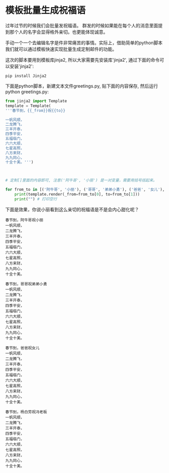 # 模板批量生成祝福语

过年过节的时候我们会批量发祝福语。 群发的时候如果能在每个人的消息里面提到那个人的名字会显得格外亲切。也更能体现诚意。

手动一个一个去编辑名字是件非常痛苦的事情。实际上，借助简单的python脚本我们就可以通过模板快速实现批量生成定制邮件的功能。

这次的脚本要用到模板库jinja2, 所以大家需要先安装库'jinja2', 通过下面的命令可以安装'jinja2':

~~~shell
pip install Jinja2
~~~


下面是python脚本，新建文本文件greetings.py, 贴下面的内容保存, 然后运行 python greetings.py:

~~~python
from jinja2 import Template
template = Template(
'''春节到，{{_from}}祝{{to}}

一帆风顺，
二龙腾飞，
三羊开泰，
四季平安，
五福临门，
六六大顺，
七星高照，
八方来财，
九九同心，
十全十美。''')



# 定制[]里面的内容即可, 注意('阿牛哥', '小丽') 是一对变量，需要用括号括起来。

for from_to in [('阿牛哥', '小丽'), ('哥哥', '弟弟小勇'), ('爸爸', '女儿'), ('杨白劳','冯老板')]:
    print(template.render(_from=from_to[0], to=from_to[1]))
    print("") # 打印空行

~~~

下面是效果，你说小丽看到这么亲切的祝福语是不是会内心甜化呢？

```
春节到，阿牛哥祝小丽
一帆风顺，
二龙腾飞，
三羊开泰，
四季平安，
五福临门，
六六大顺，
七星高照，
八方来财，
九九同心，
十全十美。

春节到，哥哥祝弟弟小勇
一帆风顺，
二龙腾飞，
三羊开泰，
四季平安，
五福临门，
六六大顺，
七星高照，
八方来财，
九九同心，
十全十美。

春节到，爸爸祝女儿
一帆风顺，
二龙腾飞，
三羊开泰，
四季平安，
五福临门，
六六大顺，
七星高照，
八方来财，
九九同心，
十全十美。

春节到，杨白劳祝冯老板
一帆风顺，
二龙腾飞，
三羊开泰，
四季平安，
五福临门，
六六大顺，
七星高照，
八方来财，
九九同心，
十全十美。
```


